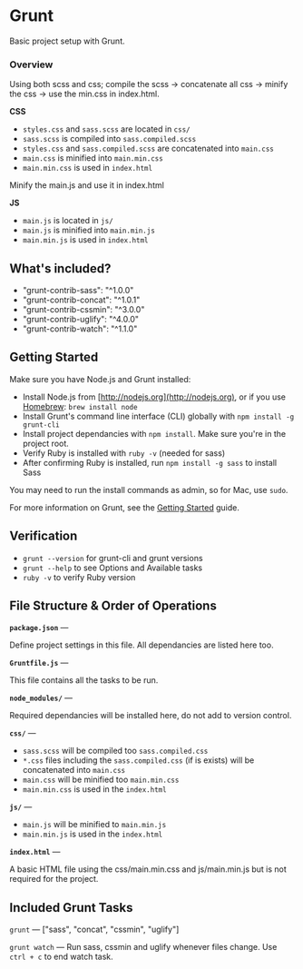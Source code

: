 # Grunt

Basic project setup with Grunt.

### Overview

Using both scss and css; compile the scss  -> concatenate all css -> minify the css  -> use the min.css in index.html.

**CSS**
- `styles.css` and `sass.scss` are located in `css/`
- `sass.scss` is compiled into `sass.compiled.scss`
- `styles.css` and `sass.compiled.scss` are concatenated into `main.css`
- `main.css` is minified into `main.min.css`
- `main.min.css` is used in `index.html`

Minify the main.js and use it in index.html

**JS**
- `main.js` is located in `js/`
- `main.js` is minified into `main.min.js`
- `main.min.js` is used in `index.html`


## What's included?

- "grunt-contrib-sass": "^1.0.0"
- "grunt-contrib-concat": "^1.0.1"
- "grunt-contrib-cssmin": "^3.0.0"
- "grunt-contrib-uglify": "^4.0.0"
- "grunt-contrib-watch": "^1.1.0"
    
## Getting Started

Make sure you have Node.js and Grunt installed:

- Install Node.js from [http://nodejs.org](http://nodejs.org), or if you use [Homebrew](http://brew.sh/): `brew install node`
- Install Grunt's command line interface (CLI) globally with `npm install -g grunt-cli`
- Install project dependancies with `npm install`. Make sure you're in the project root.
- Verify Ruby is installed with `ruby -v` (needed for sass)
- After confirming Ruby is installed, run `npm install -g sass` to install Sass

You may need to run the install commands as admin, so for Mac, use `sudo`.

For more information on Grunt, see the [Getting Started](http://gruntjs.com/getting-started) guide.

## Verification

- `grunt --version` for grunt-cli and grunt versions
- `grunt --help` to see Options and Available tasks
- `ruby -v` to verify Ruby version

## File Structure & Order of Operations

**`package.json`** —

Define project settings in this file. All dependancies are listed here too.

**`Gruntfile.js`** —

This file contains all the tasks to be run.

**`node_modules/`** —

Required dependancies will be installed here, do not add to version control.

**`css/`** —

- `sass.scss` will be compiled too `sass.compiled.css`
- `*.css` files including the `sass.compiled.css` (if is exists) will be concatenated into `main.css`
- `main.css` will be minified too `main.min.css` 
- `main.min.css` is used in the `index.html`

**`js/`** —

- `main.js` will be  minified to `main.min.js`
- `main.min.js` is used in the `index.html`

**`index.html`** —

A basic HTML file using the css/main.min.css and js/main.min.js but is not required for the project.

## Included Grunt Tasks

`grunt` — ["sass", "concat", "cssmin", "uglify"]

`grunt watch` — Run sass, cssmin and uglify whenever files change. Use `ctrl + c` to end watch task.
